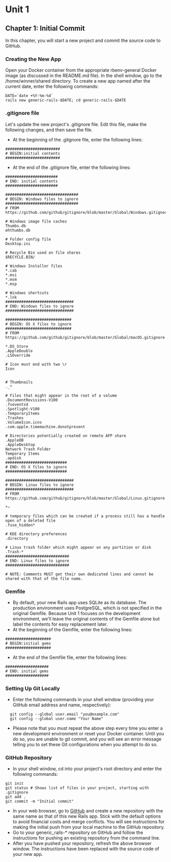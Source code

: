 # Unit 1
## Chapter 1: Initial Commit

In this chapter, you will start a new project and commit the source code to GitHub.

### Creating the New App

Open your Docker container from the appropriate rbenv-general Docker image (as discussed in the README.md file).  In the shell window, go to the /home/winner/shared directory.  To create a new app named after the current date, enter the following commands:
```
DATE=`date +%Y-%m-%d`
rails new generic-rails-$DATE; cd generic-rails-$DATE
```

### .gitignore file
Let's update the new project's .gitignore file.  Edit this file, make the following changes, and then save the file.
*  At the beginning of the .gitgnore file, enter the following lines:
```
########################
# BEGIN:initial contents
########################
```
*  At the end of the .gitignore file, enter the following lines:
```
#######################
# END: initial contents
#######################

################################
# BEGIN: Windows files to ignore
################################
# FROM https://github.com/github/gitignore/blob/master/Global/Windows.gitignore

# Windows image file caches
Thumbs.db
ehthumbs.db

# Folder config file
Desktop.ini

# Recycle Bin used on file shares
$RECYCLE.BIN/

# Windows Installer files
*.cab
*.msi
*.msm
*.msp

# Windows shortcuts
*.lnk
##############################
# END: Windows files to ignore
##############################

#############################
# BEGIN: OS X files to ignore
#############################
# FROM https://github.com/github/gitignore/blob/master/Global/macOS.gitignore

*.DS_Store
.AppleDouble
.LSOverride

# Icon must end with two \r
Icon


# Thumbnails
._*

# Files that might appear in the root of a volume
.DocumentRevisions-V100
.fseventsd
.Spotlight-V100
.TemporaryItems
.Trashes
.VolumeIcon.icns
.com.apple.timemachine.donotpresent

# Directories potentially created on remote AFP share
.AppleDB
.AppleDesktop
Network Trash Folder
Temporary Items
.apdisk
###########################
# END: OS X files to ignore
###########################

##############################
# BEGIN: Linux files to ignore
##############################
# FROM https://github.com/github/gitignore/blob/master/Global/Linux.gitignore

*~

# temporary files which can be created if a process still has a handle open of a deleted file
.fuse_hidden*

# KDE directory preferences
.directory

# Linux trash folder which might appear on any partition or disk
.Trash-*
############################
# END: Linux files to ignore
############################

# NOTE: Comments MUST get their own dedicated lines and cannot be shared with that of the file name.

```
### Gemfile
*  By default, your new Rails app uses SQLite as its database.  The production environment uses PostgreSQL, which is not specified in the original Gemfile.  Because Unit 1 focuses on the development environment, we'll leave the original contents of the Gemfile alone but label the contents for easy replacement later.
*  At the beginning of the Gemfile, enter the following lines:
```
####################
# BEGIN:initial gems
####################
```
*  At the end of the Gemfile file, enter the following lines:
```
###################
# END: initial gems
###################
```

### Setting Up Git Locally

*  Enter the following commands in your shell window (providing your GitHub email address and name, respectively):
```
  git config --global user.email "you@example.com"
  git config --global user.name "Your Name"
```
* Please note that you must repeat the above step every time you enter a new development environment or reset your Docker container.  Until you do so, you are unable to git commit, and you will see an error message telling you to set these Git configurations when you attempt to do so.

### GitHub Repository
* In your shell window, cd into your project's root directory and enter the following commands:
```
git init
git status # Shows list of files in your project, starting with .gitignore
git add .
git commit -m "Initial commit"
```
* In your web browser, go to [GitHub](https://github.com/) and create a new repository with the same name as that of this new 
Rails app.  Stick with the default options to avoid financial costs and merge conflicts.  You will see instructions for making the initial push from your local machine to the GitHub repository.
* Go to your generic_rails-* repository on GitHub and follow the instructions for pushing an existing repository from the command line.
* After you have pushed your repository, refresh the above browser window.  The instructions have been replaced with the source code of your new app.

